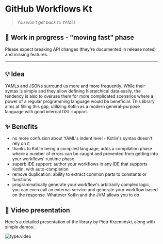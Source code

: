 # GitHub Workflows Kt

> _You won't get back to YAML!_

## 🧪 Work in progress - "moving fast" phase

Please expect breaking API changes (they're documented in release notes) and missing features.

---

## 💡 Idea

YAMLs and JSONs surround us more and more frequently. While their syntax is simple and they allow defining hierarchical
data easily, the tendency is also to overuse them for more complicated scenarios where a power of a regular programming
language would be beneficial. This library aims at filling this gap, utilizing Kotlin as a modern general-purpose
language with good internal DSL support.

## ✨ Benefits

* no more confusion about YAML's indent level - Kotlin's syntax doesn't rely on it
* thanks to Kotlin being a compiled language, adds a compilation phase where a number of errors can be caught and
  prevented from getting into your workflows' runtime phase
* superb IDE support: author your workflows in any IDE that supports Kotlin, with auto-completion
* remove duplication: ability to extract common parts to constants or functions
* programmatically generate your workflow's arbitrarily complex logic, you can even call an external service and
  generate your workflow based on the response. Whatever Kotlin and the JVM allows you to do

## 🎥 Video presentation

Here's a detailed presentation of the library by Piotr Krzemiński, along with simple demos:

![type:video](https://www.youtube.com/embed/jrDQXqQicek)
